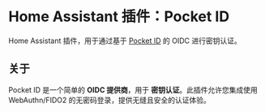 # Home Assistant 插件：Pocket ID

Home Assistant 插件，用于通过基于 [Pocket ID](https://pocket-id.org/) 的 OIDC 进行密钥认证。

## 关于

Pocket ID 是一个简单的 **OIDC 提供商**，用于 **密钥认证**。此插件允许您集成使用 WebAuthn/FIDO2 的无密码登录，提供无缝且安全的认证体验。